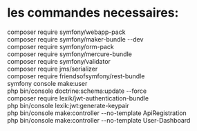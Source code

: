 # les commandes necessaires:
composer require symfony/webapp-pack <br>
composer require symfony/maker-bundle --dev <br>
composer require symfony/orm-pack <br>
composer require symfony/mercure-bundle <br>
composer require symfony/validator <br>
composer require jms/serializer <br>
composer require friendsofsymfony/rest-bundle <br>
symfony console make:user <br>
php bin/console doctrine:schema:update --force <br>
composer require lexik/jwt-authentication-bundle <br>
php bin/console lexik:jwt:generate-keypair <br>
php bin/console make:controller --no-template ApiRegistration <br>
php bin/console make:controller --no-template User-Dashboard <br>







